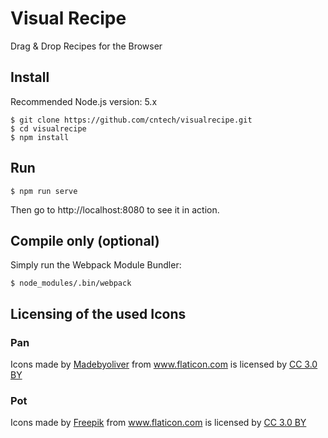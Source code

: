 # Visual Recipe

Drag & Drop Recipes for the Browser

## Install

Recommended Node.js version: 5.x

```
$ git clone https://github.com/cntech/visualrecipe.git
$ cd visualrecipe
$ npm install
```

## Run

```
$ npm run serve
```
Then go to http://localhost:8080 to see it in action.

## Compile only (optional)

Simply run the Webpack Module Bundler:

```
$ node_modules/.bin/webpack
```

## Licensing of the used Icons

### Pan

<div>Icons made by <a href="http://www.flaticon.com/authors/madebyoliver" title="Madebyoliver">Madebyoliver</a> from <a href="http://www.flaticon.com" title="Flaticon">www.flaticon.com</a> is licensed by <a href="http://creativecommons.org/licenses/by/3.0/" title="Creative Commons BY 3.0" target="_blank">CC 3.0 BY</a></div>

### Pot

<div>Icons made by <a href="http://www.flaticon.com/authors/freepik" title="Freepik">Freepik</a> from <a href="http://www.flaticon.com" title="Flaticon">www.flaticon.com</a> is licensed by <a href="http://creativecommons.org/licenses/by/3.0/" title="Creative Commons BY 3.0" target="_blank">CC 3.0 BY</a></div>
